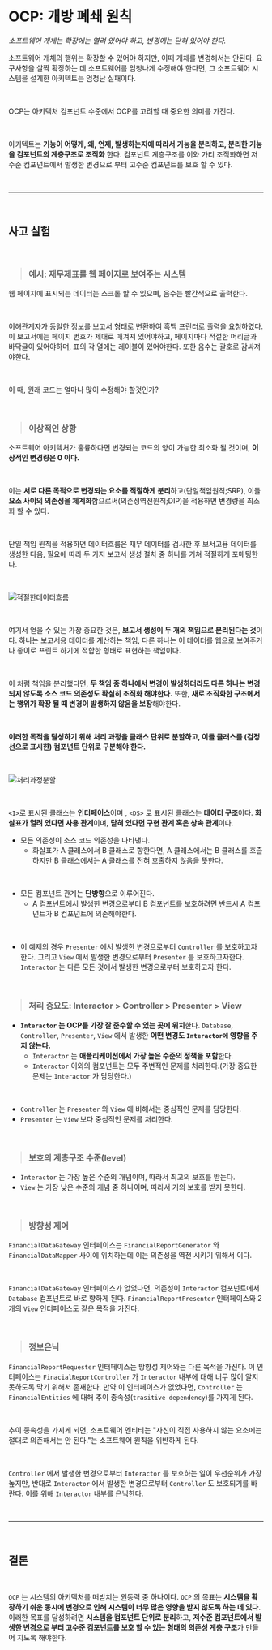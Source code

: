 # **OCP: 개방 폐쇄 원칙**
*소프트웨어 개체는 확장에는 열려 있어야 하고, 변경에는 닫혀 있어야 한다.*

소프트웨어 개체의 행위는 확장할 수 있어야 하지만, 이때 개체를 변경해서는 안된다.
요구사항을 살짝 확장하는 데 소프트웨어를 엄청나게 수정해야 한다면, 그 소프트웨어 시스템을 설계한 아키텍트는 엄청난 실패이다.

<br>


OCP는 아키텍처 컴포넌트 수준에서 OCP를 고려할 때 중요한 의미를 가진다.

<br>

아키텍트는 **기능이 어떻게, 왜, 언제, 발생하는지에 따라서 기능을 분리하고, 분리한 기능을 컴포넌트의 계층구조로 조직화** 한다. 컴포넌트 계층구조를 이와 가티 조직화하면 저수준 컴포넌트에서 발생한 변경으로 부터 고수준 컴포넌트를 보호 할 수 있다.


<br><hr><br>

## **사고 실험**
<br>

> ### 예시: **재무제표를 웹 페이지로 보여주는 시스템**

웹 페이지에 표시되는 데이터는 스크롤 할 수 있으며, 음수는 빨간색으로 출력한다.

<br>

이해관계자가 동일한 정보를 보고서 형태로 변환하여 흑백 프린터로 출력을 요청하였다.
이 보고서에는 페이지 번호가 제대로 매겨져 있어야하고, 페이지마다 적절한 머리글과 바닥글이 있어야하며, 표의 각 열에는 레이블이 있어야한다. 또한 음수는 괄호로 감싸져야한다.

<br>

이 때, 원래 코드는 얼마나 많이 수정해야 할것인가?

<br>

> ### **이상적인 상황**

소프트웨어 아키텍처가 훌륭하다면 변경되는 코드의 양이 가능한 최소화 될 것이며, **이상적인 변경량은 0 이다.**

<br>

이는 **서로 다른 목적으로 변경되는 요소를 적절하게 분리**하고(단일책임원칙;SRP), 이들 **요소 사이의 의존성을 체계화**함으로써(의존성역전원칙;DIP)을 적용하면 변경량을 최소화 할 수 있다.

<br>

단일 책임 원칙을 적용하면 데이터흐름은 재무 데이터를 검사한 후 보서고용 데이터를 생성한 다음, 필요에 따라 두 가지 보고서 생성 절차 중 하나를 거쳐 적절하게 포매팅한다.

<br>

![적절한데이터흐름](/img/적절한데이터흐름.png)

<br>

여기서 얻을 수 있는 가장 중요한 것은, **보고서 생성이 두 개의 책임으로 분리된다는 것**이다. 하나는 보고서용 데이터를 계산하는 책임, 다른 하나는 이 데이터를 웹으로 보여주거나 종이로 프린트 하기에 적합한 형태로 표현하는 책임이다.

<br>

이 처럼 책임을 분리했다면, **두 책임 중 하나에서 변경이 발생하더라도 다른 하나는 변경되지 않도록 소스 코드 의존성도 확실히 조직화 해야한다.** 또한, **새로 조직화한 구조에서는 행위가 확장 될 때 변경이 발생하지 않음을 보장**해야한다.

<br>

**이러한 목적을 달성하기 위해 처리 과정을 클래스 단위로 분할하고, 이들 클래스를 (검정선으로 표시한) 컴포넌트 단위로 구분해야 한다.**

<br>

![처리과정분할](/img/처리과정분할.png)

<br>

`<I>`로 표시된 클래스는 **인터페이스**이며 , `<DS>` 로 표시된 클래스는 **데이터 구조**이다. **화살표가 열려 있다면 사용 관계**이며, **닫혀 있다면 구현 관계 혹은 상속 관계**이다. 

- 모든 의존성이 소스 코드 의존성을 나타낸다.
    - 화살표가 A 클래스에서 B 클래스로 향한다면, A 클래스에서는 B 클래스를 호출 하지만 B 클래스에서는 A 클래스를 전혀 호출하지 않음을 뜻한다.

<br>

- 모든 컴포넌트 관계는 **단방향**으로 이루어진다.
    - A 컴포넌트에서 발생한 변경으로부터 B 컴포넌트를 보호하려면 반드시 A 컴포넌트가 B 컴포넌트에 의존해야한다.

<br>

- 이 예제의 경우 `Presenter` 에서 발생한 변경으로부터 `Controller` 를 보호하고자 한다. 그리고 `View` 에서 발생한 변경으로부터 `Presenter` 를 보호하고자한다. `Interactor` 는 다른 모든 것에서 발생한 변경으로부터 보호하고자 한다.

<br>

> ### **처리 중요도: Interactor > Controller > Presenter > View**

- **`Interactor` 는 OCP를 가장 잘 준수할 수 있는 곳에 위치**한다. `Database`, `Controller`, `Presenter`, `View` 에서 발생한 **어떤 변경도 `Interactor에` 영향을 주지 않는다.**
    - `Interactor` 는 **애플리케이션에서 가장 높은 수준의 정책을 포함**한다.
    - `Interactor` 이외의 컴포넌트는 모두 주변적인 문제를 처리한다.(가장 중요한 문제는 `Interactor` 가 담당한다.)

<br>

- `Controller` 는 `Presenter` 와 `View` 에 비해서는 중심적인 문제를 담당한다.
- `Presenter` 는 `View` 보다 중심적인 문제를 처리한다.

<br> 

> ### **보호의 계층구조 수준(level)**
- `Interactor` 는 가장 높은 수준의 개념이며, 따라서 최고의 보호를 받는다.
- `View` 는 가장 낮은 수준의 개념 중 하나이며, 따라서 거의 보호를 받지 못한다.

<br>

> ### **방향성 제어**
`FinancialDataGateway` 인터페이스는 `FinancialReportGenerator` 와 `FinancialDataMapper` 사이에 위치하는데 이는 의존성을 역전 시키기 위해서 이다.

<br>

`FinancialDataGateway` 인터페이스가 없었다면, 의존성이 `Interactor` 컴포넌트에서 `Database` 컴포넌트로 바로 향하게 된다. `FinancialReportPresenter` 인터페이스와 2개의 `View` 인터페이스도 같은 목적을 가진다.

<br>

> ### **정보은닉**
`FinancialReportRequester` 인터페이스는 방향성 제어와는 다른 목적을 가진다.
 이 인터페이스는 `FinacialReportController` 가 `Interactor` 내부에 대해 너무 많이 알지 못하도록 막기 위해서 존재한다. 만약 이 인터페이스가 없었다면, `Controller` 는 `FinancialEntities` 에 대해 추이 종속성(`trasitive dependency`)를 가지게 된다. 

 <br>

 추이 종속성을 가지게 되면, 소프트웨어 엔티티는 "자신이 직접 사용하지 않는 요소에는 절대로 의존해서는 안 된다."는 소프트웨어 원칙을 위반하게 된다.

 <br>

 `Controller` 에서 발생한 변경으로부터  `Interactor` 를 보호하는 일이 우선순위가 가장 높지만, 반대로 `Interactor` 에서 발생한 변경으로부터 `Controller` 도 보호되기를 바란다. 이를 위해 `Interactor` 내부를 은닉한다.

<br><hr><br>

## **결론**
<br>

`OCP` 는 시스템의 아키텍처를 떠받치는 원동력 중 하나이다. `OCP` 의 목표는 **시스템을 확장하기 쉬운 동시에 변경으로 인해 시스템이 너무 많은 영향을 받지 않도록 하는 데 있다.** 이러한 목표를 달성하려면 **시스템을 컴포넌트 단위로 분리**하고, **저수준 컴포넌트에서 발생한 변경으로 부터 고수준 컴포넌트를 보호 할 수 있는 형태의 의존성 계층 구조**가 만들어 지도록 해야한다.